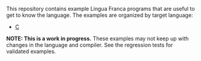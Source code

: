This repository contains example Lingua Franca programs that are useful to get to know the language.
The examples are organized by target language:
* [C](C/src/README.md)

**NOTE: This is a work in progress.**
These examples may not keep up with changes in the language and compiler.
See the regression tests for validated examples.